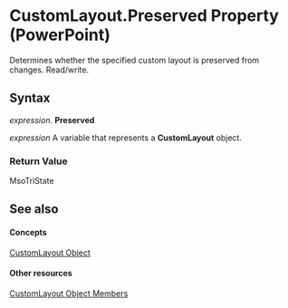 
# CustomLayout.Preserved Property (PowerPoint)

Determines whether the specified custom layout is preserved from changes. Read/write.


## Syntax

 _expression_. **Preserved**

 _expression_ A variable that represents a **CustomLayout** object.


### Return Value

MsoTriState


## See also


#### Concepts


[CustomLayout Object](67829704-0314-aed2-5415-6736cefc197e.md)
#### Other resources


[CustomLayout Object Members](19cab899-9b97-cab1-22f2-01bdbbd0e818.md)
